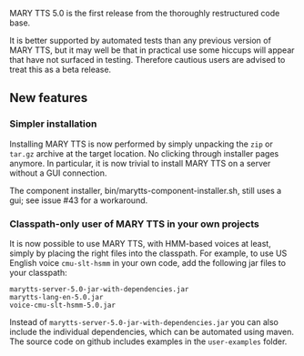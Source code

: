 MARY TTS 5.0 is the first release from the thoroughly restructured code base.

It is better supported by automated tests than any previous version of MARY TTS, but it may well be that in practical use some hiccups will appear that have not surfaced in testing. Therefore cautious users are advised to treat this as a beta release.

## New features

### Simpler installation

Installing MARY TTS is now performed by simply unpacking the `zip` or `tar.gz` archive at the target location. No clicking through installer pages anymore. In particular, it is now trivial to install MARY TTS on a server without a GUI connection.

The component installer, bin/marytts-component-installer.sh, still uses a gui; see issue #43 for a workaround.

### Classpath-only user of MARY TTS in your own projects

It is now possible to use MARY TTS, with HMM-based voices at least, simply by placing the right files into the classpath. For example, to use US English voice `cmu-slt-hsmm` in your own code, add the following jar files to your classpath:

    marytts-server-5.0-jar-with-dependencies.jar
    marytts-lang-en-5.0.jar
    voice-cmu-slt-hsmm-5.0.jar

Instead of `marytts-server-5.0-jar-with-dependencies.jar` you can also include the individual dependencies, which can be automated using maven. The source code on github includes examples in the `user-examples` folder.

